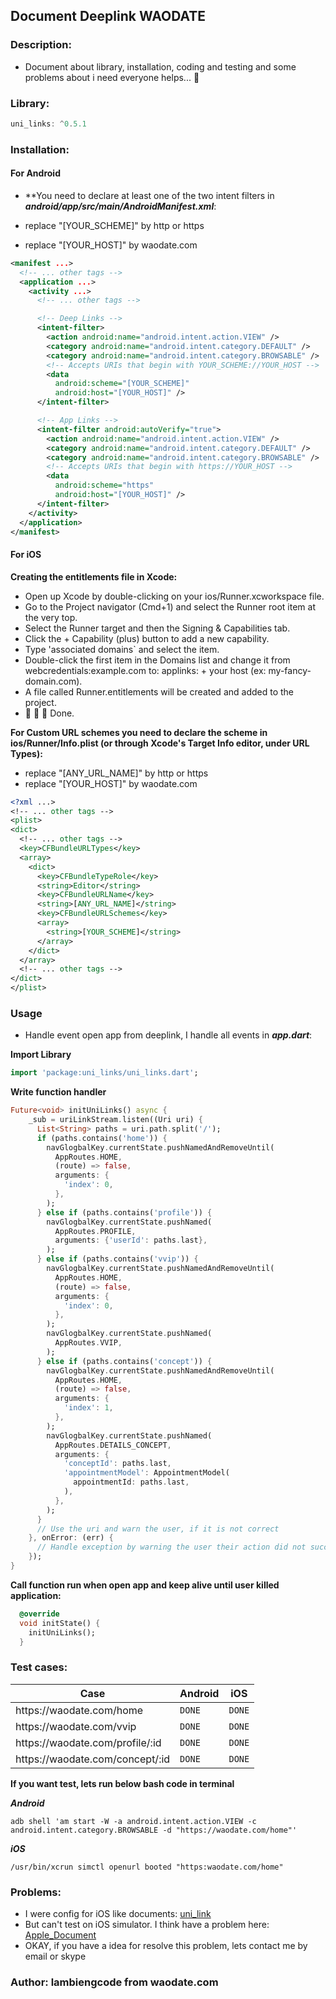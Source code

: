## Document Deeplink WAODATE

### Description:
- Document about library, installation, coding and testing and some problems about i need everyone helps... :panda_face:

### Library:

```dart
uni_links: ^0.5.1
```

### Installation:

#### For Android

- **You need to declare at least one of the two intent filters in ***android/app/src/main/AndroidManifest.xml***:

- replace "[YOUR_SCHEME]" by http or https
- replace "[YOUR_HOST]" by waodate.com

```xml
<manifest ...>
  <!-- ... other tags -->
  <application ...>
    <activity ...>
      <!-- ... other tags -->

      <!-- Deep Links -->
      <intent-filter>
        <action android:name="android.intent.action.VIEW" />
        <category android:name="android.intent.category.DEFAULT" />
        <category android:name="android.intent.category.BROWSABLE" />
        <!-- Accepts URIs that begin with YOUR_SCHEME://YOUR_HOST -->
        <data
          android:scheme="[YOUR_SCHEME]"
          android:host="[YOUR_HOST]" />
      </intent-filter>

      <!-- App Links -->
      <intent-filter android:autoVerify="true">
        <action android:name="android.intent.action.VIEW" />
        <category android:name="android.intent.category.DEFAULT" />
        <category android:name="android.intent.category.BROWSABLE" />
        <!-- Accepts URIs that begin with https://YOUR_HOST -->
        <data
          android:scheme="https"
          android:host="[YOUR_HOST]" />
      </intent-filter>
    </activity>
  </application>
</manifest>
```

#### For iOS

**Creating the entitlements file in Xcode:**

- Open up Xcode by double-clicking on your ios/Runner.xcworkspace file.
- Go to the Project navigator (Cmd+1) and select the Runner root item at the very top.
- Select the Runner target and then the Signing & Capabilities tab.
- Click the + Capability (plus) button to add a new capability.
- Type 'associated domains` and select the item.
- Double-click the first item in the Domains list and change it from webcredentials:example.com to: applinks: + your host (ex: my-fancy-domain.com).
- A file called Runner.entitlements will be created and added to the project.
- :rocket: :rocket: :rocket: Done.

**For Custom URL schemes you need to declare the scheme in ios/Runner/Info.plist (or through Xcode's Target Info editor, under URL Types):**

- replace "[ANY_URL_NAME]" by http or https
- replace "[YOUR_HOST]" by waodate.com

```xml
<?xml ...>
<!-- ... other tags -->
<plist>
<dict>
  <!-- ... other tags -->
  <key>CFBundleURLTypes</key>
  <array>
    <dict>
      <key>CFBundleTypeRole</key>
      <string>Editor</string>
      <key>CFBundleURLName</key>
      <string>[ANY_URL_NAME]</string>
      <key>CFBundleURLSchemes</key>
      <array>
        <string>[YOUR_SCHEME]</string>
      </array>
    </dict>
  </array>
  <!-- ... other tags -->
</dict>
</plist>
```

### Usage

- Handle event open app from deeplink, I handle all events in ***app.dart***:

**Import Library**

```dart
import 'package:uni_links/uni_links.dart';
```

**Write function handler**

```dart
Future<void> initUniLinks() async {
    _sub = uriLinkStream.listen((Uri uri) {
      List<String> paths = uri.path.split('/');
      if (paths.contains('home')) {
        navGlogbalKey.currentState.pushNamedAndRemoveUntil(
          AppRoutes.HOME,
          (route) => false,
          arguments: {
            'index': 0,
          },
        );
      } else if (paths.contains('profile')) {
        navGlogbalKey.currentState.pushNamed(
          AppRoutes.PROFILE,
          arguments: {'userId': paths.last},
        );
      } else if (paths.contains('vvip')) {
        navGlogbalKey.currentState.pushNamedAndRemoveUntil(
          AppRoutes.HOME,
          (route) => false,
          arguments: {
            'index': 0,
          },
        );
        navGlogbalKey.currentState.pushNamed(
          AppRoutes.VVIP,
        );
      } else if (paths.contains('concept')) {
        navGlogbalKey.currentState.pushNamedAndRemoveUntil(
          AppRoutes.HOME,
          (route) => false,
          arguments: {
            'index': 1,
          },
        );
        navGlogbalKey.currentState.pushNamed(
          AppRoutes.DETAILS_CONCEPT,
          arguments: {
            'conceptId': paths.last,
            'appointmentModel': AppointmentModel(
              appointmentId: paths.last,
            ),
          },
        );
      }
      // Use the uri and warn the user, if it is not correct
    }, onError: (err) {
      // Handle exception by warning the user their action did not succeed
    });
}
```

**Call function run when open app and keep alive until user killed application:**

```dart
  @override
  void initState() {
    initUniLinks();
  }
```

### Test cases:

<table>
    <thead>
      <tr>
        <th>Case</th>
        <th>Android</th>
        <th>iOS</th>
      </tr>
    </thead>
    <tbody>
        <tr>
            <td>https://waodate.com/home</td>
            <td><code>DONE</code></td>
            <td><code>DONE</code></td>
        </tr>
        <tr>
            <td>https://waodate.com/vvip</td>
            <td><code>DONE</code></td>
            <td><code>DONE</code></td>
        </tr>
         <tr>
            <td>https://waodate.com/profile/:id</td>
            <td><code>DONE</code></td>
            <td><code>DONE</code></td>
        </tr>
         <tr>
            <td>https://waodate.com/concept/:id</td>
            <td><code>DONE</code></td>
            <td><code>DONE</code></td>
        </tr>
    </tbody>
  </table>
  
**If you want test, lets run below bash code in terminal**

***Android***
```terminal
adb shell 'am start -W -a android.intent.action.VIEW -c android.intent.category.BROWSABLE -d "https://waodate.com/home"'
```

***iOS***
```terminal
/usr/bin/xcrun simctl openurl booted "https:waodate.com/home"
```

### Problems:

- I were config for iOS like documents: [uni_link](https://github.com/avioli/uni_links/blob/master/uni_links/README.md)
- But can't test on iOS simulator. I think have a problem here: [Apple_Document](https://developer.apple.com/documentation/xcode/supporting-associated-domains?preferredLanguage=occ)
- OKAY, if you have a idea for resolve this problem, lets contact me by email or skype

### Author: lambiengcode from waodate.com
